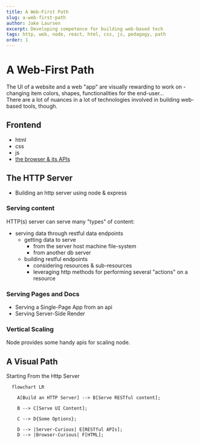 ```yaml
---
title: A Web-First Path
slug: a-web-first-path
author: Jake Laursen
excerpt: Developing competence for building web-based tech
tags: http, web, node, react, html, css, js, pedagogy, path
order: 1
---
```


# A Web-First Path

The UI of a website and a web "app" are visually rewarding to work on - changing item colors, shapes, functionalities for the end-user...  
There are a lot of nuances in a lot of technologies involved in building web-based tools, though.

## Frontend

- html
- css
- js
- [the browser & its APIs](https://developer.mozilla.org/en-US/docs/Web/API)

## The HTTP Server

- Building an http server using node & express

### Serving content

HTTP(s) server can serve many "types" of content:

- serving data through restful data endpoints
  - getting data to serve
    - from the server host machine file-system
    - from another db server
  - building restful endpoints
    - considering resources & sub-resources
    - leveraging http methods for performing several "actions" on a resource

### Serving Pages and Docs

- Serving a Single-Page App from an api
- Serving Server-Side Render

### Vertical Scaling

Node provides some handy apis for scaling node.

## A Visual Path

Starting From the Http Server

```mermaid
  flowchart LR

    A[Build an HTTP Server] --> B[Serve RESTful content];

    B --> C[Serve UI Content];

    C --> D{Some Options};

    D --> |Server-Curious| E[RESTful APIs];
    D --> |Browser-Curious| F[HTML];

```
